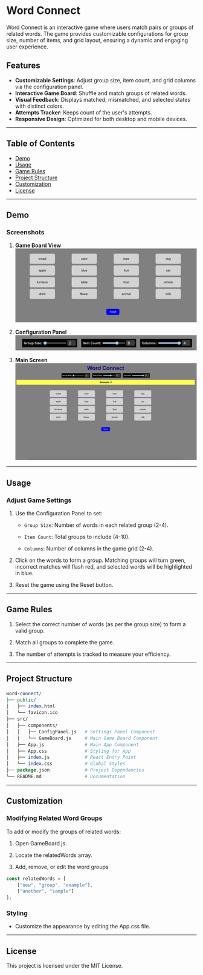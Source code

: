 # Word Connect

Word Connect is an interactive game where users match pairs or groups of related words. The game provides customizable configurations for group size, number of items, and grid layout, ensuring a dynamic and engaging user experience.

## Features

- **Customizable Settings**: Adjust group size, item count, and grid columns via the configuration panel.
- **Interactive Game Board**: Shuffle and match groups of related words.
- **Visual Feedback**: Displays matched, mismatched, and selected states with distinct colors.
- **Attempts Tracker**: Keeps count of the user's attempts.
- **Responsive Design**: Optimized for both desktop and mobile devices.

---

## Table of Contents

- [Demo](#demo)
- [Usage](#usage)
- [Game Rules](#game-rules)
- [Project Structure](#project-structure)
- [Customization](#customization)
- [License](#license)

---

## Demo

### Screenshots
1. **Game Board View**  
   ![Game Board Screenshot](./src/assets/Game-Board.png)

2. **Configuration Panel**  
   ![Config Panel Screenshot](./src/assets/Config-Panel.png)

3. **Main Screen** 
    ![Main Screen](./src/assets/SS.png)
---

## Usage

### Adjust Game Settings
1. Use the Configuration Panel to set:

    * `Group Size`: Number of words in each related group (2-4).

    * `Item Count`: Total groups to include (4-10).

    * `Columns`: Number of columns in the game grid (2-4).

2. Click on the words to form a group. Matching groups will turn green, incorrect matches will flash red, and selected words will be highlighted in blue.

3. Reset the game using the Reset button.

---

## Game Rules

1. Select the correct number of words (as per the group size) to form a valid group.

2. Match all groups to complete the game.

3. The number of attempts is tracked to measure your efficiency.

---

## Project Structure

```perl
word-connect/
├── public/
│   ├── index.html
│   └── favicon.ico
├── src/
│   ├── components/
│   │   ├── ConfigPanel.js   # Settings Panel Component
│   │   └── GameBoard.js     # Main Game Board Component
│   ├── App.js               # Main App Component
│   ├── App.css              # Styling for App
│   ├── index.js             # React Entry Point
│   └── index.css            # Global Styles
├── package.json             # Project Dependencies
└── README.md                # Documentation
```

---

## Customization

### Modifying Related Word Groups
To add or modify the groups of related words:

1. Open GameBoard.js.

2. Locate the relatedWords array.

3. Add, remove, or edit the word groups

```javascript
const relatedWords = [
    ["new", "group", "example"],
    ["another", "sample"]
];
```

### Styling
* Customize the appearance by editing the App.css file.
---

## License
This project is licensed under the MIT License.